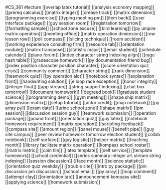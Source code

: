 #CS_361
#lecture
[[overlap latex tutorial]]
[[analysis economy mapping]]
[[prereq calculus]]
[[matrix integer]]
[[crease track]]
[[matrix dimension]]
[[programming exercise]]
[[typing meeting pm]]
[[item back]]
[[user interface package]]
[[guy session room]]
[[registration tomorrow]]
[[formatting sample]]
[[school zone excuse]]
[[bird learning]]
[[py umpire matrix operation]]
[[meeting office]]
[[matrix operation dimension]]
[[row lesson row]]
[[poll compass]]
[[slicing technique]]
[[room accident]]
[[working experience consulting firm]]
[[resource tab]]
[[orientation module]]
[[matrix transpose]]
[[statistic major]]
[[email student]]
[[schedule calendar]]
[[piano forum]]
[[index character string indexing align]]
[[rage hash table]]
[[gradescope homework]]
[[py documentation friend bug]]
[[index position character position character]]
[[score orientation quiz crisis]]
[[community comment]]
[[character string]]
[[rank dimension]]
[[teamwork quiz]]
[[py operation alot]]
[[notebook syntax]]
[[explanation front]]
[[handwriting solution]]
[[e loop race exception]]
[[honor integrity]]
[[integer float]]
[[app stream]]
[[string support indexing]]
[[chat box tomorrow]]
[[document homework]]
[[degreed book]]
[[graduate student science]]
[[programming demo]]
[[gym meeting]]
[[shape ship matrix]]
[[dimension matrix]]
[[setup tutorial]]
[[actor credit]]
[[map notebook]]
[[py array py]]
[[exam date]]
[[urine school zone]]
[[shape matrix]]
[[pm session]]
[[discussion session guy]]
[[teamwork submission]]
[[operation package]]
[[pound front]]
[[orientation quiz]]
[[guy latex]]
[[notebook homework requirement]]
[[matrix operation]]
[[scripting feedback]]
[[compass site]]
[[amount region]]
[[panel mouse]]
[[benefit pipe]]
[[guy site campus]]
[[peer review homework tomorrow election student]]
[[collab notebook]]
[[self surface]]
[[guy logistic]]
[[helper matrix]]
[[teaching month]]
[[library facilitate matrix operation]]
[[kompass school roster]]
[[matrix metric]]
[[coin tile]]
[[latex template]]
[[self service]]
[[template homework]]
[[school credential]]
[[series summary integer art stream string indexing]]
[[session discussion]]
[[face month]]
[[science statistic]]
[[orientation quiz weekday]]
[[trouble site]]
[[intro py package]]
[[pm discussion pm discussion]]
[[school email]]
[[py array]]
[[loop comment]]
[[attempt clay]]
[[orientation tab]]
[[announcement kompass site]]
[[applying science]]
[[homework submission]]
